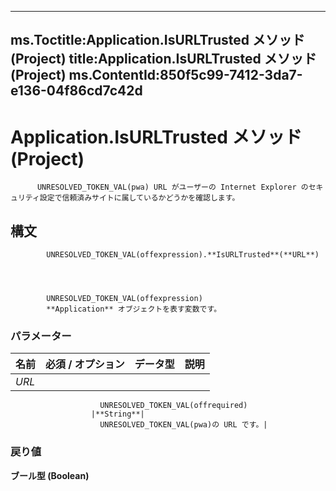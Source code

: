 

---
ms.Toctitle:Application.IsURLTrusted メソッド (Project)
title:Application.IsURLTrusted メソッド (Project)
ms.ContentId:850f5c99-7412-3da7-e136-04f86cd7c42d
---
# Application.IsURLTrusted メソッド (Project)





          UNRESOLVED_TOKEN_VAL(pwa) URL がユーザーの Internet Explorer のセキュリティ設定で信頼済みサイトに属しているかどうかを確認します。

## 構文

            UNRESOLVED_TOKEN_VAL(offexpression).**IsURLTrusted**(**URL**)




            UNRESOLVED_TOKEN_VAL(offexpression)
            **Application** オブジェクトを表す変数です。

### パラメーター

|**名前**|**必須 / オプション**|**データ型**|**説明**|
|---|---|---|---|
|*URL*|
                        UNRESOLVED_TOKEN_VAL(offrequired)
                      |**String**|
                        UNRESOLVED_TOKEN_VAL(pwa)の URL です。|



### 戻り値
**ブール型 (Boolean)**







